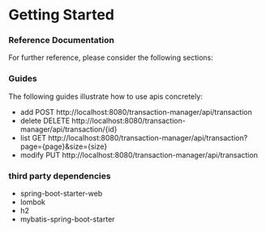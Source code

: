 # Getting Started

### Reference Documentation
For further reference, please consider the following sections:

### Guides
The following guides illustrate how to use apis concretely:

* add
  POST http://localhost:8080/transaction-manager/api/transaction
* delete
  DELETE http://localhost:8080/transaction-manager/api/transaction/{id}
* list
  GET http://localhost:8080/transaction-manager/api/transaction?page={page}&size={size}
* modify
  PUT http://localhost:8080/transaction-manager/api/transaction

### third party dependencies
* spring-boot-starter-web
* lombok
* h2
* mybatis-spring-boot-starter